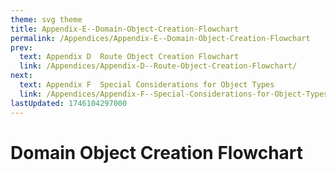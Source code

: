 ```yaml
---
theme: svg theme
title: Appendix-E--Domain-Object-Creation-Flowchart
permalink: /Appendices/Appendix-E--Domain-Object-Creation-Flowchart
prev:
  text: Appendix D  Route Object Creation Flowchart
  link: /Appendices/Appendix-D--Route-Object-Creation-Flowchart/
next:
  text: Appendix F  Special Considerations for Object Types
  link: /Appendices/Appendix-F--Special-Considerations-for-Object-Types/
lastUpdated: 1746104297000
---
```


# Domain Object Creation Flowchart

<svg-zoom src="/imgs/diagrams/domain_creation.svg"></svg-zoom>
